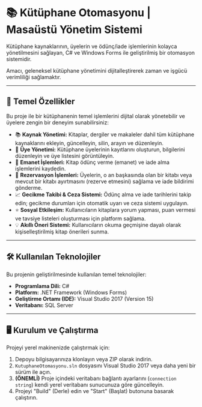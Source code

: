 # 📚 Kütüphane Otomasyonu | Masaüstü Yönetim Sistemi

Kütüphane kaynaklarının, üyelerin ve ödünç/iade işlemlerinin kolayca yönetilmesini sağlayan, C# ve Windows Forms ile geliştirilmiş bir otomasyon sistemidir.

Amacı, geleneksel kütüphane yönetimini dijitalleştirerek zaman ve işgücü verimliliği sağlamaktır.

---

## 🚀 Temel Özellikler
Bu proje ile bir kütüphanenin temel işlemlerini dijital olarak yönetebilir ve üyelere zengin bir deneyim sunabilirsiniz:

* 📚 **Kaynak Yönetimi:** Kitaplar, dergiler ve makaleler dahil tüm kütüphane kaynaklarını ekleyin, güncelleyin, silin, arayın ve düzenleyin.
* 👤 **Üye Yönetimi:** Kütüphane üyelerinin kayıtlarını oluşturun, bilgilerini düzenleyin ve üye listesini görüntüleyin.
* 🔄 **Emanet İşlemleri:** Kitap ödünç verme (emanet) ve iade alma işlemlerini kaydedin.
* 📅 **Rezervasyon İşlemleri:** Üyelerin, o an başkasında olan bir kitabı veya mevcut bir kitabı ayırtmasını (rezerve etmesini) sağlama ve iade bildirimi gönderme.
* 📈 **Gecikme Takibi & Ceza Sistemi:** Ödünç alma ve iade tarihlerini takip edin; gecikme durumları için otomatik uyarı ve ceza sistemi uygulayın.
* ⭐ **Sosyal Etkileşim:** Kullanıcıların kitaplara yorum yapması, puan vermesi ve tavsiye listeleri oluşturması için platform sağlama.
* 💡 **Akıllı Öneri Sistemi:** Kullanıcıların okuma geçmişine dayalı olarak kişiselleştirilmiş kitap önerileri sunma.

---

## 🛠️ Kullanılan Teknolojiler
Bu projenin geliştirilmesinde kullanılan temel teknolojiler:

* **Programlama Dili:** C#
* **Platform:** .NET Framework (Windows Forms)
* **Geliştirme Ortamı (IDE):** Visual Studio 2017 (Version 15)
* **Veritabanı:** SQL Server

---

## 🖥️ Kurulum ve Çalıştırma
Projeyi yerel makinenizde çalıştırmak için:

1.  Depoyu bilgisayarınıza klonlayın veya ZIP olarak indirin.
2.  `KutuphaneOtomasyonu.sln` dosyasını Visual Studio 2017 veya daha yeni bir sürüm ile açın.
3.  **(ÖNEMLİ)** Proje içindeki veritabanı bağlantı ayarlarını (`connection string`) kendi yerel veritabanı sunucunuza göre güncelleyin.
4.  Projeyi "Build" (Derle) edin ve "Start" (Başlat) butonuna basarak çalıştırın.
